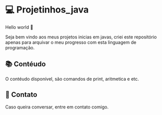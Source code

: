 # 💻 Projetinhos_java


Hello world 🤖

Seja bem vindo aos meus projetos inicias em javas, criei este repositório apenas para arquivar o meu progresso com esta linguagem de programação.

## 📚 Contéudo
 
O contéudo disponível, são comandos de print, aritmetica e etc.

## 📱 Contato

Caso queira conversar, entre em contato comigo. 
